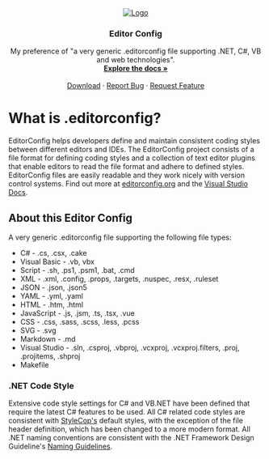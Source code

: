 <!-- PROJECT LOGO -->
<div align="center">
  <a href="https://github.com/torabi-ali/EditorConfig">
    <img src="Images/Banner.png" alt="Logo">
  </a>

  <h3 align="center">Editor Config</h3>

  <p align="center">
    My preference of "a very generic .editorconfig file supporting .NET, C#, VB and web technologies".
    <br />
    <a href="https://github.com/torabi-ali/EditorConfig"><strong>Explore the docs »</strong></a>
    <br />
    <br />
    <a href="https://github.com/torabi-ali/EditorConfig/releases/latest">Download</a>
    ·
    <a href="https://github.com/torabi-ali/EditorConfig/issues">Report Bug</a>
    ·
    <a href="https://github.com/torabi-ali/EditorConfig/issues">Request Feature</a>
  </p>
</div>



# What is .editorconfig?

EditorConfig helps developers define and maintain consistent coding styles between different editors and IDEs. The EditorConfig project consists of a file format for defining coding styles and a collection of text editor plugins that enable editors to read the file format and adhere to defined styles. EditorConfig files are easily readable and they work nicely with version control systems. Find out more at [editorconfig.org](http://editorconfig.org/) and the [Visual Studio Docs](https://docs.microsoft.com/en-us/visualstudio/ide/editorconfig-code-style-settings-reference).



## About this Editor Config

A very generic .editorconfig file supporting the following file types:

- C# - .cs, .csx, .cake
- Visual Basic - .vb, vbx
- Script - .sh, .ps1, .psm1, .bat, .cmd
- XML - .xml, .config, .props, .targets, .nuspec, .resx, .ruleset
- JSON - .json, .json5
- YAML - .yml,  .yaml
- HTML - .htm, .html
- JavaScript - .js, .jsm, .ts, .tsx, .vue
- CSS - .css, .sass, .scss, .less, .pcss
- SVG - .svg
- Markdown - .md
- Visual Studio - .sln, .csproj, .vbproj, .vcxproj, .vcxproj.filters, .proj, .projitems, .shproj
- Makefile

### .NET Code Style

Extensive code style settings for C# and VB.NET have been defined that require the latest C# features to be used.
All C# related code styles are consistent with [StyleCop's](https://github.com/DotNetAnalyzers/StyleCopAnalyzers) default styles, with the exception of the file header definition, which has been changed to a more modern format.
All .NET naming conventions are consistent with the .NET Framework Design Guideline's [Naming Guidelines](https://docs.microsoft.com/en-us/dotnet/standard/design-guidelines/naming-guidelines).
